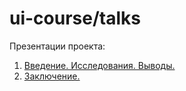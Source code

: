 ui-course/talks
===============

Презентации проекта:

1. [Введение. Исследования. Выводы.](http://ui-course.github.io/talks/intro)
1. [Заключение.](http://ui-course.github.io/talks/summary-keynote.pdf)
